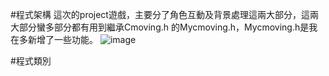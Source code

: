 #程式架構
這次的project遊戲，主要分了角色互動及背景處理這兩大部分，這兩大部分蠻多部分都有用到繼承Cmoving.h 的Mycmoving.h，Mycmoving.h是我在多新增了一些功能。
![image](https://github.com/chocoOAO/choco/assets/126553336/0c731ffe-a7e9-4a09-881a-78473cdea82b)

#程式類別
